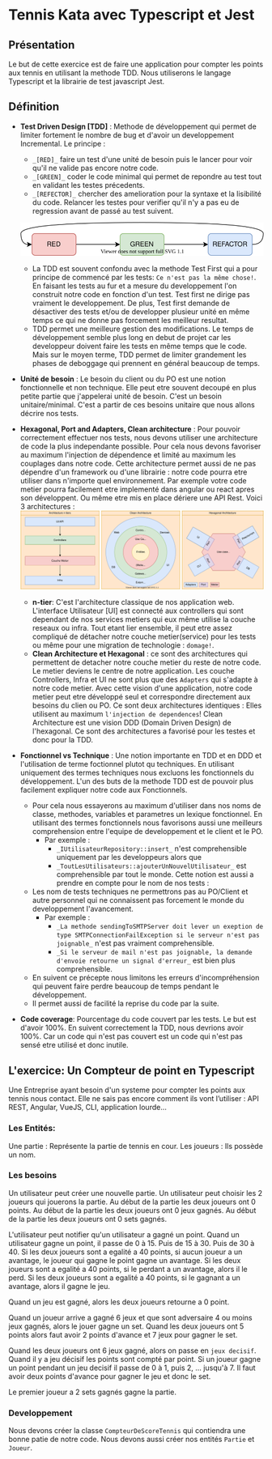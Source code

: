# Tennis Kata avec Typescript et Jest

## Présentation
Le but de cette exercice est de faire une application pour compter les points aux tennis en utilisant la methode TDD. Nous utiliserons le langage Typescript et la librairie de test javascript Jest.

## Définition
* __Test Driven Design [TDD]__ : Methode de développement qui permet de limiter fortement le nombre de bug et d'avoir un developpement Incremental. Le principe : 
    * `_[RED]_` faire un test d'une unité de besoin puis le lancer pour voir qu'il ne valide pas encore notre code.
    * `_[GREEN]_` coder le code minimal qui permet de repondre au test tout en validant les testes précedents.
    * `_[REFECTOR]_` chercher des amelioration pour la syntaxe et la lisibilité du code. Relancer les testes pour verifier qu'il n'y a pas eu de regression avant de passé au test suivent.

    ![RED GREED REFACTOR](./assets/RED-GREEN-REFACTOR.svg)
    
    * La TDD est souvent confondu avec la methode Test First qui a pour principe de commencé par les tests: `Ce n'est pas la même chose!`. En faisant les tests au fur et a mesure du developpement l'on construit notre code en fonction d'un test. Test first ne dirige pas vraiment le developpement. De plus, Test first demande de désactiver des tests et/ou de developper plusieur unité en même temps ce qui ne donne pas forcement les meilleur resultat.
    * TDD permet une meilleure gestion des modifications. Le temps de développement semble plus long en debut de projet car les developpeur doivent faire les tests en même temps que le code. Mais sur le moyen terme, TDD permet de limiter grandement les phases de deboggage qui prennent en général beaucoup de temps.

* __Unité de besoin__ : Le besoin du client ou du PO est une notion fonctionnelle et non technique. Elle peut etre souvent decoupé en plus petite partie que j'appelerai unité de besoin. C'est un besoin unitaire/minimal. C'est a partir de ces besoins unitaire que nous allons décrire nos tests.

* __Hexagonal, Port and Adapters, Clean architecture__ : Pour pouvoir correctement effectuer nos tests, nous devons utiliser une architecture de code la plus independante possible. Pour cela nous devons favoriser au maximum l'injection de dépendence et limité au maximum les couplages dans notre code. Cette architecture permet aussi de ne pas dépendre d'un framework ou d'une librairie : notre code pourra etre utiliser dans n'importe quel environnement. Par exemple votre code metier pourra facilement etre implementé dans angular ou react apres son développent. Ou même etre mis en place dériere une API Rest. Voici 3 architectures : ![n-Tier/Clean/hexagonal](./assets/Clean_Archi.svg)
    * __n-tier__: C'est l'architecture classique de nos application web. L'interface Utilisateur [UI] est connecté aux controllers qui sont dependant de nos services metiers qui eux même utilise la couche reseaux ou infra. Tout etant lier ensemble, il peut etre assez compliqué de détacher notre couche metier(service) pour les tests ou même pour une migration de technologie : `domage!`.
    * __Clean Architecture et Hexagonal__ : ce sont des architectures qui permettent de detacher notre couche metier du reste de notre code. Le metier deviens le centre de notre application. Les couche Controllers, Infra et UI ne sont plus que des `Adapters` qui s'adapte à notre code metier. Avec cette vision d'une application, notre code metier peut etre développé seul et correspondre directement aux besoins du clien ou PO. Ce sont deux architectures identiques : Elles utilisent au maximum `l'injection de dependences`! Clean Architecture est une vision DDD (Domain Driven Design) de l'hexagonal. Ce sont des architectures a favorisé pour les testes et donc pour la TDD.
* __Fonctionnel vs Technique__ : Une notion importante en TDD et en DDD et l'utilisation de terme foctionnel plutot qu techniques. En utilisant uniquement des termes techniques nous excluons les fonctionnels du développement. L'un des buts de la methode TDD est de pouvoir plus facilement expliquer notre code aux Fonctionnels. 

    *  Pour cela nous essayerons au maximum d'utiliser dans nos noms de classe, methodes, variables et parametres un lexique fonctionnel. En utilisant des termes fonctionnels nous favorisons aussi une meilleurs comprehension entre l'equipe de developpement et le client et le PO. 
        - Par exemple : 
            * `_IUtilisateurRepository::insert_` n'est comprehensible uniquement par les developpeurs alors que 
            * `_ToutLesUtilisateurs::ajouterUnNouvelUtilisateur_` est comprehensible par tout le monde. Cette notion est aussi a prendre en compte pour le nom de nos tests : 
    * Les nom de tests techniques ne permettrons pas au PO/Client et autre personnel qui ne connaissent pas forcement le monde du developpement l'avancement.
        * Par exemple : 
            * `_La methode sendingToSMTPServer doit lever un exeption de type SMTPConnectionFailException si le serveur n'est pas joignable_` n'est pas vraiment comprehensible. 
            * `_Si le serveur de mail n'est pas joignable, la demande d'envoie retourne un signal d'erreur_` est bien plus comprehensible.
    * En suivent ce précepte nous limitons les erreurs d'incompréhension qui peuvent faire perdre beaucoup de temps pendant le développement.
    * Il permet aussi de facilité la reprise du code par la suite.
* __Code coverage__: Pourcentage du code couvert par les tests. Le but est d'avoir 100%. En suivent correctement la TDD, nous devrions avoir 100%. Car un code qui n'est pas couvert est un code qui n'est pas sensé etre utilisé et donc inutile.

## L'exercice: Un Compteur de point en Typescript
Une Entreprise ayant besoin d'un systeme pour compter les points aux tennis nous contact. Elle ne sais pas encore comment ils vont l’utiliser : API REST, Angular, VueJS, CLI, application lourde...

### Les Entités:
Une partie : Représente la partie de tennis en cour.
Les joueurs : Ils possède un nom.

### Les besoins
Un utilisateur peut créer une nouvelle partie.
Un utilisateur peut choisir les 2 joueurs qui jouerons la partie.
Au début de la partie les deux joueurs ont 0 points.
Au début de la partie les deux joueurs ont 0 jeux gagnés.
Au début de la partie les deux joueurs ont 0 sets gagnés.

L'utilisateur peut notifier qu'un utilisateur a gagné un point.
Quand un utilisateur gagne un point, il passe de 0 à 15. Puis de 15 à 30. Puis de 30 à 40.
Si les deux joueurs sont a egalité a 40 points, si aucun joueur a un avantage, le joueur qui gagne le point gagne un avantage.
Si les deux joueurs sont a egalité a 40 points, si le perdant a un avantage, alors il le perd.
Si les deux joueurs sont a egalité a 40 points, si le gagnant a un avantage, alors il gagne le jeu.

Quand un jeu est gagné, alors les deux joueurs retourne a 0 point.

Quand un joueur arrive a gagné 6 jeux et que sont adversaire 4 ou moins jeux gagnés, alors le jouer gagne un set.
Quand les deux joueurs ont 5 points alors faut avoir 2 points d'avance et 7 jeux pour gagner le set.

Quand les deux joueurs ont 6 jeux gagné, alors on passe en `jeux decisif`.
Quand il y a jeu décisif les points sont compté par point.
Si un joueur gagne un point pendant un jeu decisif il passe de 0 à 1, puis 2, ... jusqu'à 7. 
Il faut avoir deux points d'avance pour gagner le jeu et donc le set.

Le premier joueur a 2 sets gagnés gagne la partie.

### Developpement
Nous devons créer la classe `CompteurDeScoreTennis` qui contiendra une bonne patie de notre code.
Nous devons aussi créer nos entités `Partie` et `Joueur`.


